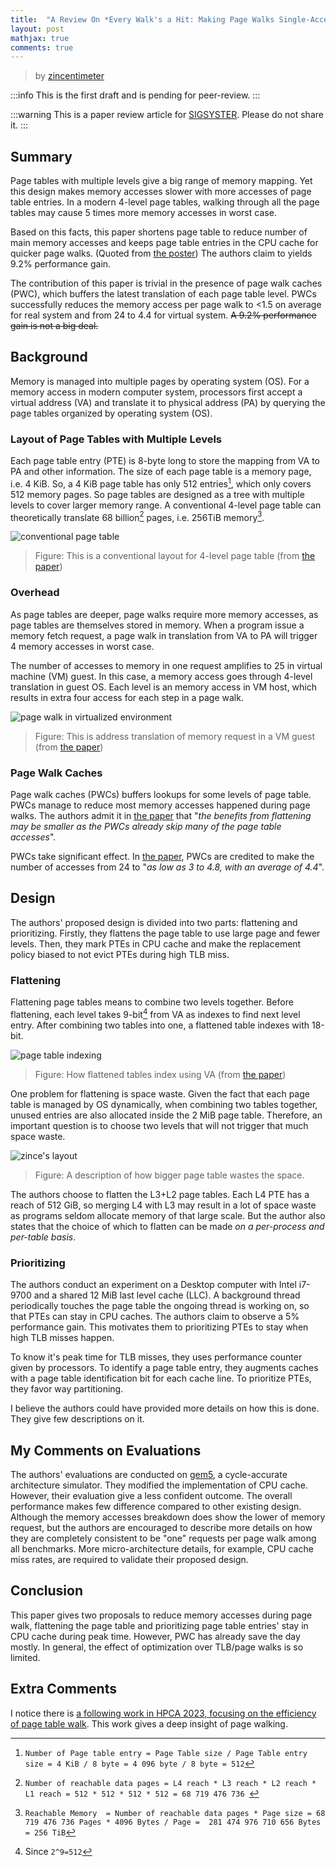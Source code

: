 ```yaml
---
title:  "A Review On *Every Walk's a Hit: Making Page Walks Single-Access Cache Hits*"
layout: post
mathjax: true
comments: true
---
```



> by [zincentimeter](https://t.me/zincentimeter)

:::info
This is the first draft and is pending for peer-review.
:::

:::warning
This is a paper review article for [SIGSYSTER](https://t.me/sigsyster).  Please do not share it.
:::


## Summary

Page tables with multiple levels give a big range of memory mapping.  Yet this design makes memory accesses slower with more accesses of page table entries.  In a modern 4-level page tables, walking through all the page tables may cause 5 times more memory accesses in worst case.

Based on this facts, this paper shortens page table to reduce number of main memory accesses and keeps page table entries in the CPU cache for quicker page walks.  (Quoted from [the poster](https://iamchanghyunpark.github.io/slides/ASPLOS22-FlattenPrioritize-Poster.pdf))  The authors claim to yields 9.2% performance gain.

The contribution of this paper is trivial in the presence of page walk caches (PWC), which buffers the latest translation of each page table level.  PWCs successfully reduces the memory access per page walk to <1.5 on average for real system and from 24 to 4.4 for virtual system.  ~~A 9.2% performance gain is not a big deal.~~

## Background

Memory is managed into multiple pages by operating system (OS).  For a memory access in modern computer system,  processors first accept a virtual address (VA) and translate it to physical address (PA) by querying the page tables organized by operating system (OS).

### Layout of Page Tables with Multiple Levels

Each page table entry (PTE) is 8-byte long to store the mapping from VA to PA and other information.  The size of each page table is a memory page,  i.e. 4 KiB.  So,  a 4 KiB page table has only 512 entries[^calc_1],  which only covers 512 memory pages.  So page tables are designed as a tree with multiple levels to cover larger memory range.  A conventional 4-level page table can theoretically translate 68 billion[^calc_2] pages,  i.e. 256TiB memory[^calc_3].


![conventional page table](https://i.imgur.com/JU0vatO.png)

> Figure:  This is a conventional layout for 4-level page table (from [the paper](https://doi.org/10.1145/3503222.3507718))

### Overhead

As page tables are deeper, page walks require more memory accesses,  as page tables are themselves stored in memory.  When a program issue a memory fetch request, a page walk in translation from VA to PA will trigger 4 memory accesses in worst case.

The number of accesses to memory in one request amplifies to 25 in virtual machine (VM) guest.  In this case,  a memory access goes through 4-level translation in guest OS.  Each level is an memory access in VM host, which results in extra four access for each step in a page walk.

![page walk in virtualized environment](https://i.imgur.com/SQwJMZI.png)

> Figure:  This is address translation of memory request in a VM guest (from [the paper](https://doi.org/10.1145/3503222.3507718))

### Page Walk Caches

Page walk caches (PWCs) buffers lookups for some levels of page table.  PWCs manage to reduce most memory accesses happened during page walks.  The authors admit it in [the paper](https://doi.org/10.1145/3503222.3507718) that "*the benefits from flattening may be smaller as the PWCs already skip many of the page table accesses*".

PWCs take significant effect.  In [the paper](https://doi.org/10.1145/3503222.3507718), PWCs are credited to make the number of accesses from 24 to "*as low as 3 to 4.8, with an average of 4.4*".

## Design

The authors' proposed design is divided into two parts:  flattening and prioritizing.  Firstly, they flattens the page table to use large page and fewer levels.  Then, they mark PTEs in CPU cache and make the replacement policy biased to not evict PTEs during high TLB miss.

### Flattening

Flattening page tables means to combine two levels together.  Before flattening,  each level takes 9-bit[^calc_4] from VA as indexes to find next level entry.  After combining two tables into one,  a flattened table indexes with 18-bit.

![page table indexing](https://i.imgur.com/gtrB0e3.png)

> Figure:  How flattened tables index using VA (from [the paper](https://doi.org/10.1145/3503222.3507718))

One problem for flattening is space waste.  Given the fact that each page table is managed by OS dynamically,  when combining two tables together,  unused entries are also allocated inside the 2 MiB page table.  Therefore, an important question is to choose two levels that will not trigger that much space waste.

![zince's layout](https://i.imgur.com/ZU36gbr.png)

> Figure:  A description of how bigger page table wastes the space.

The authors choose to flatten the L3+L2 page tables.  Each L4 PTE has a reach of 512 GiB, so merging L4 with L3 may result in a lot of space waste as programs seldom allocate memory of that large scale.  But the author also states that the choice of which to flatten can be made *on a per-process and per-table basis*.

### Prioritizing

The authors conduct an experiment on a Desktop computer with Intel i7-9700 and a shared 12 MiB last level cache (LLC).  A background thread periodically touches the page table the ongoing thread is working on, so that PTEs can stay in CPU caches.  The authors claim to observe a 5% performance gain.  This motivates them to prioritizing PTEs to stay when high TLB misses happen.

To know it's peak time for TLB misses, they uses performance counter given by processors.  To identify a page table entry, they augments caches with a page table identification bit for each cache line.  To prioritize PTEs, they favor way partitioning.

I believe the authors could have provided more details on how this is done.  They give few descriptions on it.

## My Comments on Evaluations

The authors' evaluations are conducted on [gem5](https://gem5.org), a cycle-accurate architecture simulator.  They modified the implementation of CPU cache.  However, their evaluation give a less confident outcome.  The overall performance makes few difference compared to other existing design.  Although the memory accesses breakdown does show the lower of memory request, but the authors are encouraged to describe more details on how they are completely consistent to be "one" requests per page walk among all benchmarks.  More micro-architecture details, for example, CPU cache miss rates, are required to validate their proposed design.

## Conclusion

This paper gives two proposals to reduce memory accesses during page walk,  flattening the page table and prioritizing page table entries' stay in CPU cache during peak time.  However,  PWC has already save the day mostly.  In general,  the effect of optimization over TLB/page walks is so limited.

## Extra Comments

I notice there is [a following work in HPCA 2023,  focusing on the efficiency of page table walk](https://ieeexplore.ieee.org/abstract/document/10071054).  This work gives a deep insight of page walking.



[^calc_1]: `Number of Page table entry = Page Table size / Page Table entry size = 4 KiB / 8 byte = 4 096 byte / 8 byte = 512`
[^calc_2]: `Number of reachable data pages = L4 reach * L3 reach * L2 reach * L1 reach = 512 * 512 * 512 * 512 = 68 719 476 736 `
[^calc_3]: `Reachable Memory  = Number of reachable data pages * Page size = 68 719 476 736 Pages * 4096 Bytes / Page =  281 474 976 710 656 Bytes = 256 TiB`
[^calc_4]: Since `2^9=512`
